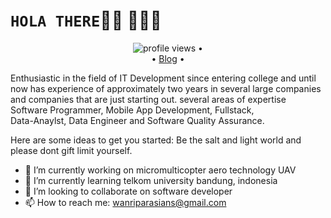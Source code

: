 # `HOLA THERE`👋🏾 👩🏾‍💻
<!--**wanrimanullang/wanrimanullang** is a ✨ _special_ ✨ repository because its `README.md` (this file) appears on your GitHub profile.-->

<p align="center">
  <img src="https://gpvc.arturio.dev/wanrimanullang" alt="profile views"> •  
  <br> •
  <a href="http://wanrimanullang.my.id/?i=1">Blog</a> •
</p>


Enthusiastic in the field of IT Development 
since entering college and until now has experience of 
approximately two years in several large companies
and companies that are just starting out. several areas 
of expertise Software Programmer, Mobile App 
Development, Fullstack,<br> Data-Anaylst, Data Engineer 
and Software Quality Assurance.

Here are some ideas to get you started:
Be the salt and light world and please dont gift limit yourself.
- 🔭 I’m currently working on micromulticopter aero technology UAV
- 🌱 I’m currently learning telkom university bandung, indonesia
- 👯 I’m looking to collaborate on software developer
- 📫 How to reach me: wanriparasians@gmail.com

